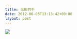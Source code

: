```yaml
---
title: 无形的手
date: 2012-06-05T13:13:42+00:00
layout: post
---
```

![](http://blog.yikuyiku.com/wp-content/uploads/10E4A0C4-5EB7-4C3B-AE69-8704881B27C9.png)
